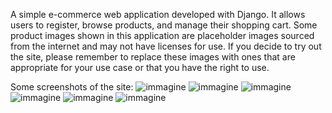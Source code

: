 A simple e-commerce web application developed with Django. It allows users to register, browse products, and manage their shopping cart.
Some product images shown in this application are placeholder images sourced from the internet and may not have licenses for use. If you decide to try out the site, please remember to replace these images with ones that are appropriate for your use case or that you have the right to use.

Some screenshots of the site:
![immagine](https://github.com/user-attachments/assets/80f13a67-6d44-494f-8bed-6101f8dafaff)
![immagine](https://github.com/user-attachments/assets/a1f5fb25-7a0d-4a07-be06-af8e5878e0e7)
![immagine](https://github.com/user-attachments/assets/76041ace-7f5f-4095-b260-26692fcdb347)
![immagine](https://github.com/user-attachments/assets/15ee8c03-d380-4a72-8356-b4845fe72fd0)
![immagine](https://github.com/user-attachments/assets/6e9b9ef8-b5d1-4c21-9458-e0279f0b13fa)
![immagine](https://github.com/user-attachments/assets/8f57ad2e-833d-4189-8e43-d4b95fef48e9)

